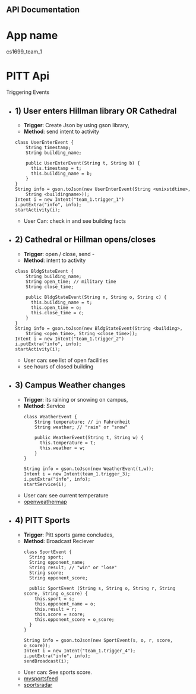 ## API Documentation

# App name
cs1699_team_1

# PITT Api

Triggering Events
  - ## 1) User enters Hillman library OR Cathedral
    - **Trigger**: Create Json by using gson library,
    - **Method**: send intent to activity
    ```
    class UserEnterEvent {
        String timestamp;
        String building_name;

        public UserEnterEvent(String t, String b) {
          this.timestamp = t;
          this.building_name = b;
        }
    }
    String info = gson.toJson(new UserEnterEvent(String <unixstdtime>,
        String <buildingname>));
    Intent i = new Intent("team_1.trigger_1")
    i.putExtra("info", info);
    startActivity(i);
    ```

    - User Can: check in and see building facts
  - ## 2) Cathedral or Hillman opens/closes
    - **Trigger**: open / close, send -
    - **Method**: intent to activity
    ```
    class BldgStateEvent {
        String building_name;
        String open_time; // military time
        String close_time;

        public BldgStateEvent(String n, String o, String c) {
          this.building_name = t;
          this.open_time = o;
          this.close_time = c;
        }
    }
    String info = gson.toJson(new BldgStateEvent(String <building>,
        String <open_time>, String <close_time>));
    Intent i = new Intent("team_1.trigger_2")
    i.putExtra("info", info);
    startActivity(i);
    ```
    - User can: see list of open facilities
    - see hours of closed building
  - ## 3) Campus Weather changes  
    - **Trigger**: its raining or snowing on campus,
    - **Method**: Service
      ```
      class WeatherEvent {
          String temperature; // in Fahrenheit
          String weather; // "rain" or "snow"

          public WeatherEvent(String t, String w) {
            this.temperature = t;
            this.weather = w;
          }
      }

      String info = gson.toJson(new WeatherEvent(t,w));
      Intent i = new Intent(team_1.trigger_3);
      i.putExtra("info", info);
      startService(i);
      ```
    - User can: see current temperature
    - [openweathermap](https://openweathermap.org/api)
  - ## 4) PITT Sports
    - **Trigger**: Pitt sports game concludes,
    - **Method**: Broadcast Reciever
      ```
      class SportEvent {
        String sport;
        String opponent_name;
        String result; // "win" or "lose"
        String score;
        String opponent_score;

        public SportEvent (String s, String o, String r, String score, String o_score) {
          this.sport = s;
          this.opponent_name = o;
          this.result = r;
          this.score = score;
          this.opponent_score = o_score;
        }
      }

      String info = gson.toJson(new SportEvent(s, o, r, score, o_score));
      Intent i = new Intent("team_1.trigger_4");
      i.putExtra("info", info);
      sendBroadcast(i);

      ```
    - User can: See sports score.
    - [mysportsfeed](https://www.mysportsfeeds.com/feed-pricing/)
    - [sportsradar](https://sportradar.us/)
